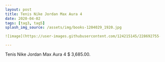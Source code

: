 ```yaml
---
layout: post
title: Tenis Nike Jordan Max Aura 4
date: 2020-04-02
tags: [tag3, tag5]
splash_img_source: /assets/img/books-1204029_1920.jpg

![image](https://user-images.githubusercontent.com/124215145/228692755-2d97e153-d294-4e0c-ba5d-3e68a591f00d.png)

---
```

Tenis Nike Jordan Max Aura 4 $ 3,685.00.
